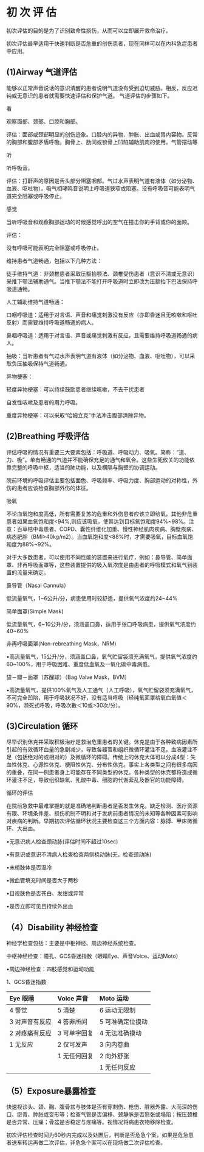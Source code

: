 # 初 次 评 估





初次评估的目的是为了识别致命性损伤，从而可以立即展开救命治疗。

初次评估最早适用于快速判断是否危重的创伤患者，现在同样可以在内科急症患者中应用。

## 

## \(1\)Airway 气道评估

能够以正常声音说话的意识清醒的患者说明气道没有受到迫切威胁。相反，反应迟钝或无意识的患者就需要快速评估和保护气道。 气道评估的步骤如下。

看

观察面部、颈部、口腔和胸部。

评估：面部或颈部明显的创伤迹象。口腔内的异物、肿胀、出血或胃内容物。反常的胸部和腹部矛盾呼吸。胸骨上、肋间或锁骨上凹陷辅助肌肉的使用。气管摆动等

听

听呼吸音。

评估：打鼾声的原因是舌头部分阻塞咽部。气过水声表明气道有液体（如分泌物、血液、呕吐物）。吸气相哮鸣音说明上呼吸道狭窄或阻塞。没有呼吸音可能表明气道完全阻塞或呼吸停止。

感觉

当听呼吸音和观察胸部运动的时候感觉呼出的空气在撞击你的手背或你的面颊。

评估：

没有呼吸可能表明完全阻塞或呼吸停止。

维持患者气道畅通，包括以下几种方法：

徒手维持气道：非颈椎患者采取压额抬颚法、颈椎受伤患者（意识不清或无意识）采推下颚法辅助通气。当推下颚法不能打开呼吸道时立即改为压额抬下巴法保持呼吸道通畅。

人工辅助维持气道畅通：

口咽呼吸道：适用于对言语、声音和痛觉刺激没有反应（亦即昏迷且无咳嗽和呕吐反射）而需要维持呼吸道畅通的病人。

鼻咽呼吸道：适用于对言语、声音或痛觉刺激有反应，且需要维持呼吸道畅通的病人。

抽吸：当听患者有气过水声表明气道有液体（如分泌物、血液、呕吐物），可以采取负压抽吸保持气道畅通。

异物梗塞：

轻度异物梗塞：可以持续鼓励患者继续咳嗽，不去干扰患者

自发性咳嗽及患者的用力呼吸。

重度异物梗塞：可以采取“哈姆立克”手法冲击腹部清除异物。

## \(2\)Breathing 呼吸评估

评估呼吸的情况有重要三大要素包括：呼吸道、呼吸动力、吸氧。简称：“道、力、吸”。单有畅通的气道并不能确保充足的通气和氧合。这些生死攸关的功能依靠完整的呼吸中枢，适当的肺功能，以及横隔与胸壁的协调运动。

院前环境的呼吸评估主要包括面色、呼吸频率、呼吸力度、胸部运动的对称性，外伤的患者应该检查胸部外伤的体征。

吸氧

不论血氧饱和度高低，所有需要复苏的危重和外伤患者应该立即给氧。其他非危重患者如果血氧饱和度&lt;94%,则应该吸氧，使其达到目标氧饱和度94%~98%。注意：百草枯中毒患者、COPD、囊性纤维化加重、慢性神经肌肉疾病、胸壁疾病、病态肥胖（BMI&gt;40kg/m2）。当血氧饱和度&lt;88%时，才需要吸氧，目标血氧饱和度为88%~92%。

对于大多数患者，可以使用不同性能的装置来进行氧疗，例如：鼻导管、简单面罩、非再呼吸面罩等，这些装置提供的吸入氧浓度是由患者的呼吸模式和氧气到装置的流量来确定。

鼻导管（Nasal Cannula）

低流量氧气，1~6公升/分，病患使用时较舒适，提供氧气浓度约24~44%

简单面罩\(Simple Mask\)

低流量氧气，6~10公升/分，须涵盖口鼻，适用于张口呼吸病患，提供氧气浓度约40~60%

非再呼吸面罩\(Non-rebreathing Mask，NRM\)

•高流量氧气，15公升/分，须涵盖口鼻，氧气贮留袋须充满氧气，提供氧气浓度约60~100%，用于呼吸困难、重度低血氧及一氧化碳中毒病患。

袋－瓣－面罩（苏醒球）（Bag Valve Mask，BVM）

•高流量氧气，提供100%氧气及人工通气（人工呼吸），氧气贮留袋须充满氧气，不可完全凹陷，用于呼吸狀况不好，没有适当呼吸（经纯氧面罩给氧血氧值＜90%，濒死式呼吸，呼吸次數＜10或&gt;30次/分）。

## \(3\)Circulation 循环

尽早识别休克并采取积极治疗是救治危重患者的关键。休克是由于各种致病因素所引起的有效循环血量的急剧减少，导致各器官和组织微循环灌注不足。血液灌注不足（包括绝对的或相对的）及微循环的障碍。传统上的休克大体可以分成4型：失血性休克、心源性休克、梗阻性休克、分布性休克。事实上各类型之间有很多病因的重叠，在同一例患者身上可能存在不同类型的休克。各种类型的休克都将造成循环灌注不足，导致组织缺氧、乳酸中毒、细胞的代谢紊乱及器官的功能障碍。

循环的评估

在院前急救中最难掌握的就是准确地判断患者是否发生休克。缺乏检测、医疗资源有限、环境条件差、损伤机制不明和对于发病前患者情况的未知等各种因素可影响对疾病的判断。早期初次评估循环状况主要检查这三个方面内容：脉搏、甲床微循环、大出血。

•无意识病人检查颈动脉\(评估时间不超过10sec\)

•有意识或意识不清病人检查检查两侧桡动脉\(无，检查颈动脉\)

•末梢肢体是否湿冷

•微血管填充时间是否大于两秒

•目视肤色是否苍白、发绀或异常

•是否立即可见且持续外出血

## （4）Disability 神经检查

神经学检查包括：主要是中枢神经、周边神经系统检查。

中枢神经检查：瞳孔、GCS昏迷指数（眼睛Eye、声音Voice、运动Moto）

•周边神经检查：四肢感觉和运动功能

1、GCS昏迷指数

| Eye 眼睛 | Voice 声音 | Moto 运动 |
| :--- | :--- | :--- |
| 4 警觉 | 5 清楚 | 6 运动无限制 |
| 3 对声音有反应 | 4 答非所问 | 5 可准确定位摸动 |
| 2 对疼痛有反应 | 3 可单字回复 | 4 无法准确摸动 |
| 1 无反应 | 2 仅可发声 | 3 向内卷曲 |
|  | 1 无任何回复 | 2 向外舒张 |
|  |  | 1 无任何反应 |

## （5）Exposure暴露检查

快速视诊头、颈、胸、腹骨盆与肢体是否有穿刺伤、枪伤、脏器外露、大而深的伤口、瘀青、肿胀或变形等；检查气管是否偏移、颈静脉是否怒张或塌陷；按压颈椎是否异常、压痛；骨盆是否稳定与疼痛等。视情况将病患衣物移除检查。

初次评估检查时间为60秒内完成以及处置后，判断是否危急个案，如果是危急患者送车转运再做二次评估，非危急个案可以在现场做二次评估检查。

